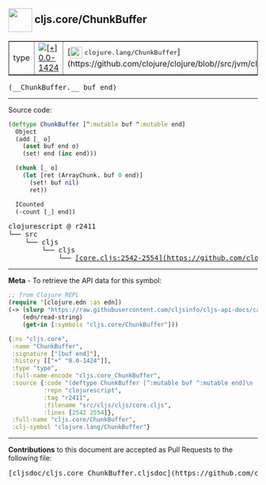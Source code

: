 ## <img width="48px" valign="middle" src="http://i.imgur.com/Hi20huC.png"> cljs.core/ChunkBuffer

 <table border="1">
<tr>

<td>type</td>
<td><a href="https://github.com/cljsinfo/cljs-api-docs/tree/0.0-1424"><img valign="middle" alt="[+] 0.0-1424" src="https://img.shields.io/badge/+-0.0--1424-lightgrey.svg"></a> </td>
<td>
[<img height="24px" valign="middle" src="http://i.imgur.com/1GjPKvB.png"> <samp>clojure.lang/ChunkBuffer</samp>](https://github.com/clojure/clojure/blob//src/jvm/clojure/lang/ChunkBuffer.java)
</td>
</tr>
</table>

 <samp>
(__ChunkBuffer.__ buf end)<br>
</samp>

---





Source code:

```clj
(deftype ChunkBuffer [^:mutable buf ^:mutable end]
  Object
  (add [_ o]
    (aset buf end o)
    (set! end (inc end)))

  (chunk [_ o]
    (let [ret (ArrayChunk. buf 0 end)]
      (set! buf nil)
      ret))

  ICounted
  (-count [_] end))
```

 <pre>
clojurescript @ r2411
└── src
    └── cljs
        └── cljs
            └── <ins>[core.cljs:2542-2554](https://github.com/clojure/clojurescript/blob/r2411/src/cljs/cljs/core.cljs#L2542-L2554)</ins>
</pre>


---

__Meta__ - To retrieve the API data for this symbol:

```clj
;; from Clojure REPL
(require '[clojure.edn :as edn])
(-> (slurp "https://raw.githubusercontent.com/cljsinfo/cljs-api-docs/catalog/cljs-api.edn")
    (edn/read-string)
    (get-in [:symbols "cljs.core/ChunkBuffer"]))
```

```clj
{:ns "cljs.core",
 :name "ChunkBuffer",
 :signature ["[buf end]"],
 :history [["+" "0.0-1424"]],
 :type "type",
 :full-name-encode "cljs.core_ChunkBuffer",
 :source {:code "(deftype ChunkBuffer [^:mutable buf ^:mutable end]\n  Object\n  (add [_ o]\n    (aset buf end o)\n    (set! end (inc end)))\n\n  (chunk [_ o]\n    (let [ret (ArrayChunk. buf 0 end)]\n      (set! buf nil)\n      ret))\n\n  ICounted\n  (-count [_] end))",
          :repo "clojurescript",
          :tag "r2411",
          :filename "src/cljs/cljs/core.cljs",
          :lines [2542 2554]},
 :full-name "cljs.core/ChunkBuffer",
 :clj-symbol "clojure.lang/ChunkBuffer"}

```

---

__Contributions__ to this document are accepted as Pull Requests to the following file:

 <pre>
[cljsdoc/cljs.core_ChunkBuffer.cljsdoc](https://github.com/cljsinfo/cljs-api-docs/blob/master/cljsdoc/cljs.core_ChunkBuffer.cljsdoc)
</pre>

